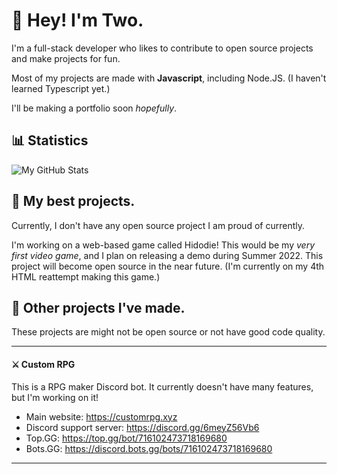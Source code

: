 # 👋 Hey! I'm Two.

I'm a full-stack developer who likes to contribute to open source projects and make projects for fun.

Most of my projects are made with **Javascript**, including Node.JS. (I haven't learned Typescript yet.) 

I'll be making a portfolio soon *hopefully*.

## 📊 Statistics

![My GitHub Stats](https://github-readme-stats.vercel.app/api?username=real2two&show_icons=true&theme=dark)

## 📌 My best projects.

Currently, I don't have any open source project I am proud of currently.

I'm working on a web-based game called Hidodie! This would be my *very first video game*, and I plan on releasing a demo during Summer 2022. This project will become open source in the near future. (I'm currently on my 4th HTML reattempt making this game.)

## 📂 Other projects I've made.

These projects are might not be open source or not have good code quality.

---

#### ⚔️ Custom RPG

This is a RPG maker Discord bot. It currently doesn't have many features, but I'm working on it!

- Main website: https://customrpg.xyz
- Discord support server: https://discord.gg/6meyZ56Vb6
- Top.GG: https://top.gg/bot/716102473718169680
- Bots.GG: https://discord.bots.gg/bots/716102473718169680

---
